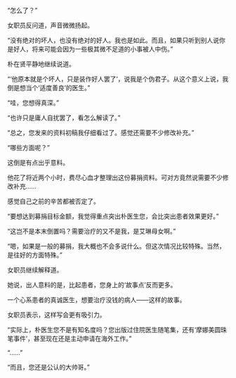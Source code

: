 “怎么了？”

女职员反问道，声音微微扬起。

“没有绝对的坏人，也没有绝对的好人。我也是如此。而且，如果只听到别人说你是好人，将来可能会因为一些极其微不足道的小事被人中伤。”

朴在贤平静地继续说道。

“‘他原本就是个坏人，只是装作好人罢了’，说我是个伪君子。从这个意义上说，我倒是想当个‘适度善良’的医生。”

“哇，您想得真深。”

“也许只是庸人自扰罢了，看怎么解读了。”

“总之，您发来的资料初稿我仔细看过了。感觉还需要不少修改补充。”

“哪些方面呢？”

这倒是有点出乎意料。

他花了将近两个小时，费尽心血才整理出这份募捐资料。可对方竟然说需要不少修改补充……

感觉自己之前的辛苦都被否定了。

“要想达到募捐目标金额，我觉得重点突出朴医生您，会比突出患者效果更好。”

“这岂不是本末倒置吗？需要治疗的又不是我，是艾琳母女啊。”

“嗯，如果是一般的募捐，我大概也不会多说什么。但这次情况比较特殊。当然，是往好的方面特殊。”

女职员继续解释道。

她说，出人意料的是，比起患者，您身上的‘故事点’反而更多。

一个心系患者的真诚医生，想要治疗没钱的病人——这样的故事。

女职员表示，这样写会更有吸引力。

“实际上，朴医生您不是有知名度吗？您出版过住院医生随笔集，还有‘摩娜美圆珠笔事件’，甚至现在还是主动申请在海外工作。”

“……”

“而且，您还是公认的大帅哥。”
